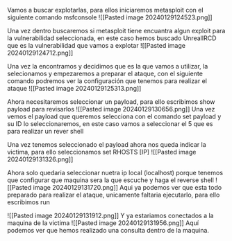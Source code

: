 Vamos a buscar explotarlas, para ellos iniciaremos metasploit con el siguiente comando
msfconsole
![[Pasted image 20240129124523.png]]

Una vez dentro buscaremos si metasploit tiene encuantra algun exploit para la  vulnerabilidad seleccionada, en este caso hemos buscado UnrealIRCD que es la vulnerabilidad que vamos a explotar
![[Pasted image 20240129124712.png]]

Una vez la encontramos y decidimos que es la que vamos a utilizar, la selecionamos y empezaremos a preparar el ataque, con el siguiente comando podremos ver la configuración que tenemos para realizar el ataque
![[Pasted image 20240129125313.png]]

Ahora necesitaremos seleccionar un payload, para ello escribimos show payload para revisarlos
![[Pasted image 20240129130656.png]]
Una vez vemos el payload que queremos selecciona con el comando set payload y su ID lo seleccionaremos, en este caso vamos a seleccionar el 5 que es para realizar un rever shell

Una vez tenemos seleccionado el payload ahora nos queda indicar la victima, para ello seleccionamos set RHOSTS [IP]
![[Pasted image 20240129131326.png]]


Ahora solo quedaria seleccionar nuetra ip local (localhost) porque tenemos que configurar que maquina sera la que escuche y haga el reverse shell
![[Pasted image 20240129131720.png]]
Aqui ya podemos ver que esta todo preparado para realizar el ataque, unicamente faltaria ejecutarlo, para ello escribimos run

![[Pasted image 20240129131912.png]]
Y ya estariamos conectados a la maquina de la victima
![[Pasted image 20240129131956.png]]
Aquí podemos ver que hemos realizado una consulta dentro de la maquina.